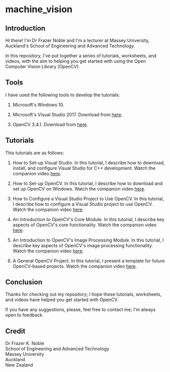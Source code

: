 # machine_vision

## Introduction

Hi there! I'm Dr Frazer Noble and I'm a lecturer at Massey University, Auckland's School of Engineering and Advanced Technology.

In this repository, I've put together a series of tutorials, worksheets, and videos, with the aim to helping you get started with using the Open Computer Vision Library (OpenCV).

## Tools

I have used the following tools to develop the tutorials:

1. Microsoft's Windows 10.

2. Microsoft's Visual Studio 2017. Download from [here](https://www.visualstudio.com/).

3. OpenCV 3.4.1. Download from [here](https://opencv.org/releases.html).


## Tutorials

This tutorials are as follows:  

1. How to Set-up Visual Studio. In this tutorial, I describe how to download, install, and configure Visual Studio for C++ development. Watch the companion video [here]().  

2. How to Set-up OpenCV. In this tutorial, I describe how to download and set up OpenCV on Windows. Watch the companion video [here]().  

3. How to Configure a Visual Studio Project to Use OpenCV. In this tutorial, I describe how to configure a Visual Studio project to use OpenCV. Watch the companion video [here]().

4. An Introduction to OpenCV's Core Module. In this tutorial, I describe key aspects of OpenCV's core functionality. Watch the companion video [here]().

5. An Introduction to OpenCV's Image Processing Module. In this tutorial, I describe key aspects of OpenCV's image processing functionality. Watch the companion video [here]().

6. A General OpenCV Project. In this tutorial, I present a template for future OpenCV-based projects. Watch the companion video [here]().

## Conclusion

Thanks for checking out my repository; I hope these tutorials, worksheets, and videos have helped you get started with OpenCV. 

If you have any suggestions, please, feel free to contact me; I'm always open to feedback.

## Credit

Dr Frazer K. Noble  
School of Engineering and Advanced Technology  
Massey University  
Auckland  
New Zealand  